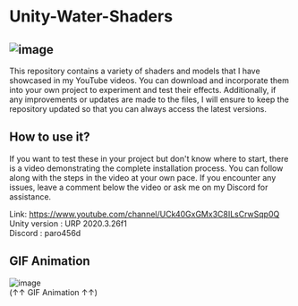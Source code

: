 # Unity-Water-Shaders
![image](https://github.com/Parrot222/Unity-Water-Shaders/blob/main/water-shader.png)
----------------------------------------------------------------------------------------------
This repository contains a variety of shaders and models that I have showcased in my YouTube videos. You can download and incorporate them into your own project to experiment and test their effects. Additionally, if any improvements or updates are made to the files, I will ensure to keep the repository updated so that you can always access the latest versions.  

## How to use it?
  
If you want to test these in your project but don't know where to start, there is a video demonstrating the complete installation process. You can follow along with the steps in the video at your own pace. If you encounter any issues, leave a comment below the video or ask me on my Discord for assistance.  
  
Link: [https://www.youtube.com/channel/UCk40GxGMx3C8ILsCrwSqp0Q ](https://youtu.be/DFwNv1n1Y6Q)   
Unity version : URP 2020.3.26f1  
Discord : paro456d  
  
## GIF Animation
![image](https://github.com/Parrot222/Unity-Water-Shaders/blob/main/unity-interactive-water-test.gif)  
(↑↑ GIF Animation ↑↑)
